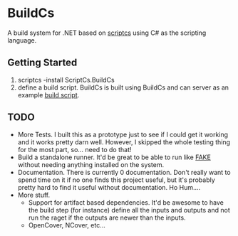 BuildCs
===========================

A build system for .NET based on [scriptcs](https://github.com/scriptcs/scriptcs) using C# as the scripting language. 

Getting Started
---------------

1. scriptcs -install ScriptCs.BuildCs
1. define a build script. BuildCs is built using BuildCs and can server as an example [build script](build.csx).

TODO
-----
* More Tests. I built this as a prototype just to see if I could get it working and it works pretty darn well. However, I skipped the whole testing thing for the most part, so... need to do that!
* Build a standalone runner. It'd be great to be able to run like [FAKE](http://fsharp.github.io/FAKE/) without needing anything installed on the system.
* Documentation. There is currently 0 documentation. Don't really want to spend time on it if no one finds this project useful, but it's probably pretty hard to find it useful without documentation.  Ho Hum....
* More stuff.
    - Support for artifact based dependencies. It'd be awesome to have the build step (for instance) define all the inputs and outputs and not run the raget if the outputs are newer than the inputs. 
    - OpenCover, NCover, etc...

